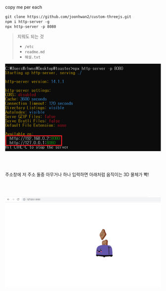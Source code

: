 copy me per each
```console
git clone https://github.com/joonhwan2/custom-threejs.git
npm i http-server -g
npx http-server -p 8080
```

> 지워도 되는 것
> * `/etc`
> * `readme.md`
> * `해설.txt`



![Desktop View](/etc/1.png)

<br>
<br>

주소창에 저 주소 둘중 아무거나 하나 입력하면 아래처럼 움직이는 3D 물체가 뽝!

<br>
<br>

![Desktop View](/etc/2.PNG)

